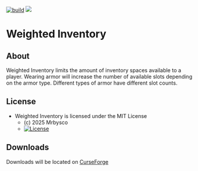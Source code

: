 [![build](https://github.com/Mrbysco/WeightedInventory/actions/workflows/build.yml/badge.svg)](https://github.com/Mrbysco/WeightedInventory/actions/workflows/build.yml) 
[![](http://cf.way2muchnoise.eu/versions/1370535.svg)](https://www.curseforge.com/minecraft/mc-mods/weighted-inventory)

# Weighted Inventory #

## About ##
Weighted Inventory limits the amount of inventory spaces available to a player. Wearing armor will increase the number of available slots depending on the armor type. Different types of armor have different slot counts.

## License ##
* Weighted Inventory is licensed under the MIT License
  - (c) 2025 Mrbysco
  - [![License](https://img.shields.io/badge/License-MIT-red.svg?style=flat)](http://opensource.org/licenses/MIT)

## Downloads ##
Downloads will be located on [CurseForge](https://www.curseforge.com/minecraft/mc-mods/weighted-inventory)

